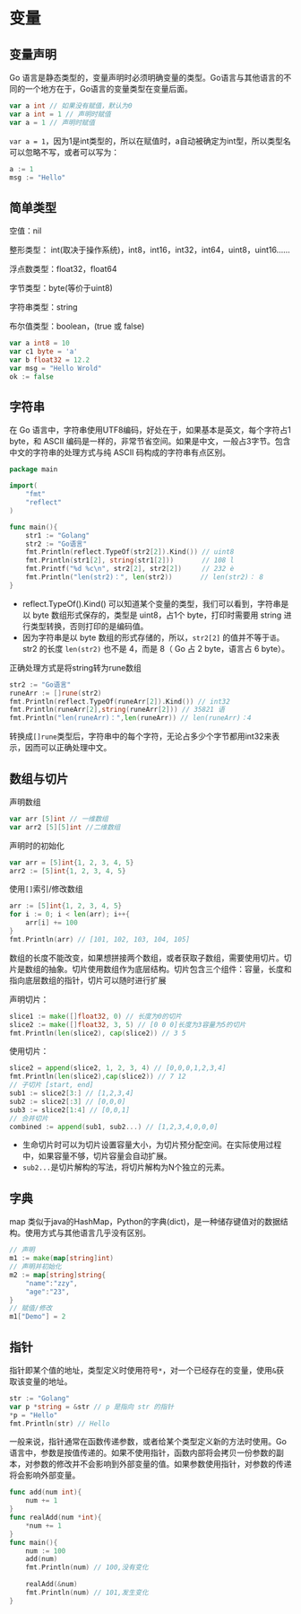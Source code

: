 # 变量

## 变量声明

Go 语言是静态类型的，变量声明时必须明确变量的类型。Go语言与其他语言的不同的一个地方在于，Go语言的变量类型在变量后面。

```go
var a int // 如果没有赋值，默认为0
var a int = 1 // 声明时赋值
var a = 1 // 声明时赋值
```

`var a = 1`，因为1是int类型的，所以在赋值时，a自动被确定为int型，所以类型名可以忽略不写，或者可以写为：

```go
a := 1
msg := "Hello"
```

## 简单类型

空值：nil

整形类型： int(取决于操作系统)，int8，int16，int32，int64，uint8，uint16……

浮点数类型：float32，float64

字节类型：byte(等价于uint8)

字符串类型：string

布尔值类型：boolean，(true 或 false)

```go
var a int8 = 10
var c1 byte = 'a'
var b float32 = 12.2
var msg = "Hello Wrold"
ok := false
```

## 字符串

在 Go 语言中，字符串使用UTF8编码，好处在于，如果基本是英文，每个字符占1 byte，和 ASCII 编码是一样的，非常节省空间。如果是中文，一般占3字节。包含中文的字符串的处理方式与纯 ASCII 码构成的字符串有点区别。

``` go
package main

import(
	"fmt"
    "reflect"
)

func main(){
    str1 := "Golang"
    str2 := "Go语言"
    fmt.Println(reflect.TypeOf(str2[2]).Kind()) // uint8
    fmt.Println(str1[2], string(str1[2]))       // 108 l
    fmt.Printf("%d %c\n", str2[2], str2[2])     // 232 è
    fmt.Println("len(str2)：", len(str2))       // len(str2)： 8
}
```

- reflect.TypeOf().Kind() 可以知道某个变量的类型，我们可以看到，字符串是以 byte 数组形式保存的，类型是 uint8，占1个 byte，打印时需要用 string 进行类型转换，否则打印的是编码值。
- 因为字符串是以 byte 数组的形式存储的，所以，`str2[2]` 的值并不等于`语`。str2 的长度 `len(str2)` 也不是 4，而是 8（ Go 占 2 byte，语言占 6 byte）。

正确处理方式是将string转为rune数组

```go
str2 := "Go语言"
runeArr := []rune(str2)
fmt.Println(reflect.TypeOf(runeArr[2]).Kind()) // int32
fmt.Println(runeArr[2],string(runeArr[2])) // 35821 语
fmt.Println("len(runeArr)：",len(runeArr)) // len(runeArr)：4
```

转换成`[]rune`类型后，字符串中的每个字符，无论占多少个字节都用int32来表示，因而可以正确处理中文。

## 数组与切片

声明数组

```go
var arr [5]int // 一维数组
var arr2 [5][5]int //二维数组
```

声明时的初始化

```go
var arr = [5]int{1, 2, 3, 4, 5}
arr2 := [5]int{1, 2, 3, 4, 5}
```

使用`[]`索引/修改数组

```go
arr := [5]int{1, 2, 3, 4, 5}
for i := 0; i < len(arr); i++{
    arr[i] += 100
}
fmt.Println(arr) // [101, 102, 103, 104, 105]
```

数组的长度不能改变，如果想拼接两个数组，或者获取子数组，需要使用切片。切片是数组的抽象。切片使用数组作为底层结构。切片包含三个组件：容量，长度和指向底层数组的指针，切片可以随时进行扩展

声明切片：

```go
slice1 := make([]float32, 0) // 长度为0的切片
slice2 := make([]float32, 3, 5) // [0 0 0]长度为3容量为5的切片
fmt.Println(len(slice2), cap(slice2)) // 3 5
```

使用切片：

```go
slice2 = append(slice2, 1, 2, 3, 4) // [0,0,0,1,2,3,4]
fmt.Println(len(slice2),cap(slice2)) // 7 12
// 子切片 [start, end]
sub1 := slice2[3:] // [1,2,3,4]
sub2 := slice2[:3] // [0,0,0]
sub3 := slice2[1:4] // [0,0,1]
// 合并切片
combined := append(sub1, sub2...) // [1,2,3,4,0,0,0]
```

- 生命切片时可以为切片设置容量大小，为切片预分配空间。在实际使用过程中，如果容量不够，切片容量会自动扩展。
- `sub2...`是切片解构的写法，将切片解构为N个独立的元素。

## 字典

map 类似于java的HashMap，Python的字典(dict)，是一种储存键值对的数据结构。使用方式与其他语言几乎没有区别。

```go
// 声明
m1 := make(map[string]int)
// 声明并初始化
m2 := map[string]string{
    "name":"zzy",
    "age":"23",
}
// 赋值/修改
m1["Demo"] = 2
```

## 指针

指针即某个值的地址，类型定义时使用符号`*`，对一个已经存在的变量，使用`&`获取该变量的地址。

```go
str := "Golang"
var p *string = &str // p 是指向 str 的指针
*p = "Hello"
fmt.Println(str) // Hello
```

一般来说，指针通常在函数传递参数，或者给某个类型定义新的方法时使用。Go语言中，参数是按值传递的。如果不使用指针，函数内部将会拷贝一份参数的副本，对参数的修改并不会影响到外部变量的值。如果参数使用指针，对参数的传递将会影响外部变量。

```go
func add(num int){
    num += 1
}
func realAdd(num *int){
    *num += 1
}
func main(){
    num := 100
    add(num)
    fmt.Println(num) // 100,没有变化
    
    realAdd(&num)
    fmt.Println(num) // 101,发生变化
}
```

